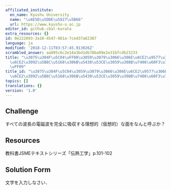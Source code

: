 ```yaml
---
affiliated_institute:
  en_name: Kyushu University
  name: "\u4E5D\u5DDE\u5927\u5B66"
  url: https://www.kyushu-u.ac.jp
editor_id: github.cbal-kurata
extra_resources: {}
id: 0e222693-3a10-4547-981a-7ced37a62387
language: ja
modified: '2018-12-11T03:57:45.913026Z'
scrambled_answer: aa095c6c2e14a3bd1db78ba09e2e31bfcdb23233
title: "\u3075\u304F\u5C04\uFF08\u3059\u3079\u3066\u306E\u6CE2\u9577\u306E\u96FB\u78C1\
  \u6CE2\u3092\u5B8C\u5168\u306B\u5438\u53CE\u3059\u308B\u7406\u60F3\u7684\u306A\u9762\
  \uFF09"
title_id: "\u3075\u304F\u5C04\u3059\u3079\u3066\u306E\u6CE2\u9577\u306E\u96FB\u78C1\
  \u6CE2\u3092\u5B8C\u5168\u306B\u5438\u53CE\u3059\u308B\u7406\u60F3\u7684\u306A\u9762"
topics: []
translations: {}
version: '1.0'
---
```




## Challenge
すべての波長の電磁波を完全に吸収する理想的（仮想的）な面をなんと呼ぶか？


## Resources
教科書JSMEテキストシリーズ「伝熱工学」p.101-102


## Solution Form
文字を入力しなさい．



